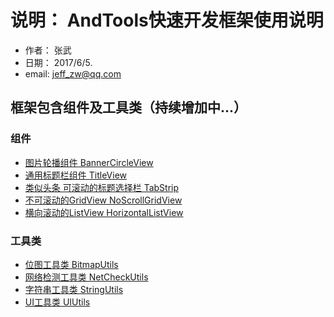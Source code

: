 # 说明： AndTools快速开发框架使用说明

 * 作者： 张武
 * 日期： 2017/6/5.
 * email: jeff_zw@qq.com

##   框架包含组件及工具类（持续增加中...）
### 组件
* [图片轮播组件 BannerCircleView](https://github.com/zwJeff/AndTools/wiki/%E5%9B%BE%E7%89%87%E8%BD%AE%E6%92%AD%E7%BB%84%E4%BB%B6%E8%AF%B4%E6%98%8E)
* [通用标题栏组件 TitleView](https://github.com/zwJeff/AndTools/wiki/%E9%80%9A%E7%94%A8%E6%A0%87%E9%A2%98%E6%A0%8F%E7%BB%84%E4%BB%B6-TitleView)
* [类似头条 可滚动的标题选择栏 TabStrip]()
* [不可滚动的GridView NoScrollGridView]()
* [横向滚动的ListView HorizontalListView]()
### 工具类
* [位图工具类 BitmapUtils]()
* [网络检测工具类 NetCheckUtils]()
* [字符串工具类 StringUtils]()
* [UI工具类 UIUtils]()

